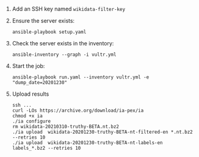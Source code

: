 
1. Add an SSH key named `wikidata-filter-key`

2. Ensure the server exists:

    ```shell
    ansible-playbook setup.yaml
    ````

3. Check the server exists in the inventory:

    ```shell
    ansible-inventory --graph -i vultr.yml
    ```

4. Start the job:

   ```
   ansible-playbook run.yaml --inventory vultr.yml -e "dump_date=20201230"
   ```

5. Upload results

   ```
   ssh ...
   curl -LOs https://archive.org/download/ia-pex/ia
   chmod +x ia
   ./ia configure
   rm wikidata-20210310-truthy-BETA.nt.bz2
   ./ia upload  wikidata-20201230-truthy-BETA-nt-filtered-en *.nt.bz2 --retries 10
   ./ia upload  wikidata-20201230-truthy-BETA-nt-labels-en labels_*.bz2 --retries 10
   ```
